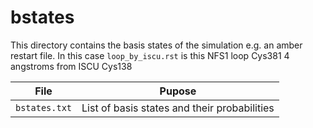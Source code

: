 # bstates
This directory contains the basis states of the simulation e.g. an amber restart file. In this case `loop_by_iscu.rst` is this NFS1 loop Cys381 4 angstroms from ISCU Cys138

| File | Pupose |
| --- | --- |
| `bstates.txt` | List of basis states and their probabilities |
